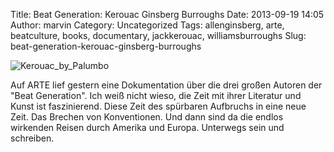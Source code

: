 Title: Beat Generation: Kerouac Ginsberg Burroughs
Date: 2013-09-19 14:05
Author: marvin
Category: Uncategorized
Tags: allenginsberg, arte, beatculture, books, documentary, jackkerouac, williamsburroughs
Slug: beat-generation-kerouac-ginsberg-burroughs

![Kerouac_by_Palumbo]({filename}/images/Kerouac_by_Palumbo.jpg)

Auf ARTE lief gestern eine Dokumentation über die drei großen Autoren
der "Beat Generation". Ich weiß nicht wieso, die Zeit mit ihrer
Literatur und Kunst ist faszinierend. Diese Zeit des spürbaren Aufbruchs
in eine neue Zeit. Das Brechen von Konventionen. Und dann sind da die
endlos wirkenden Reisen durch Amerika und Europa. Unterwegs sein und
schreiben.

<p>
<script type="text/javascript" src="http://www.arte.tv/playerv2/embed.php?json_url=http://arte.tv/papi/tvguide/videos/stream/player/D/047586-000_PLUS7-D/ALL/ALL.json⟨=de_DE&amp;config=arte_tvguide"></script>
</p>

